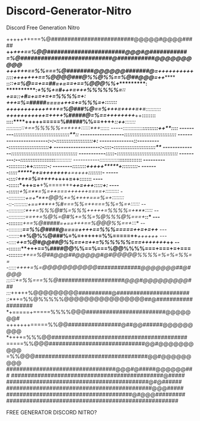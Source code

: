# Discord-Generator-Nitro
Discord Free Generation Nitro

 +++++++===%@#########################@@@@@#@@@@#####
**++*+++==%@@#######################@@@#@###########
=%@###########################@###########@@@@@@@@@@
****++++++==%%===%@########@@@@@@#######@=++++++++++
*::::***+++++++==%@@@@###@%%@%%==%@##@@@=++*********
**::*:****:****+=%@==+==##=+===+==%@@@%%+**********:
**********:*****+%%+****=#+++=+++%%%%%%=**********::
****************+==*:*:*+#=+==+=+=%%%%=+**********:*
*******+*******++=%*=#####====+++=+=%%%=+:*::*:*::*:
++++++*++++*+++++=%@###*%@==%+++=++++=+=**::::::::::
**+++++++++++=++++%#####@=%==++++++++***++**::::::::
::::****+++++=====%#####%%==++++*****:*:*++**:::::::
:::::::::::*:***+==%%%%%==++++****:*::::*:**+*::::::
-----::::::::::::*:****************:::::::::++**::::
---------:::::::::::::::::::*:::*:::*:*::::::*****::
------------------:::::::::::::::::::::::::::::***:*
-----------------------:-:-:::::::::::::::::::::*+*:
--------------::----------:::::::::::::::::::::::*+*
-------------------:-::::-::::::::::::::::::::::::**
--------------::::::::::::::::::::::::::::::::::::::
-----------:::::-:::::::::::::::::::::::::::::::::::
---------:--:::::::::::*:*::::::::*******:::::::::::
-----------::::::::::*:*::***:::*********:*:::::::::
----------::::::::::****++****************::::::::-:
--------::::::*::*****++*****+++*****+****:::::::::-
-------::::*:*****++=+++++++*******+=++++**::::::::-
------:::::******+++=%=++++*+********+++=++**:::::::
-----::::::*+**++=+**+%====+++*****++=+++*:::::*+**:
-----::::*::***+%=****=%=++===+*+++++====+*:::::::::
--:::::::::::**+=+****+@@%+=%++*+**+===%=+**::::::::
-::-:::::::::*+==****++%#===%%=++===%%=%=+**:*::*:::
---:::::::::::*+**+=%%%@#%=%%%+++++=%%%%=+****:*::::
---:::::::::::==++=%@%=@#%+=%%=%@%%%@%===+*****:**:*
----::::::::***+==%@#####=+==+++==%@@@%%==+***::*:**
---:::::::::***==%%@####@====++++==%%%=====++=+=++**
----:::::*::**++%@%%@###%=%=+++++=%%=====++***++++++
----:::::****++=%@#@@##@%%==+=++=%%%%%%===+++++++*++
---:::::::**+++==%####@@%%==%===%@@%%%%===+===+=+===
-::::::::****++==%@##@@@##@@@@@#@#@@@@@%%%%=%=%=%%==
-:::::*++++=%=@@@@@@@@@@@#############@@@@@@@##@#@@@
::::::+=%%===%%@####################@@@#@@@@@@@@@###
:::*++*++%@@@@@@@@@##########@######################
::**+=%%@%%%%%@@@@@@@@@@@@@@@@##@###################
*+=====+=====%%%%@@@########################@@@@@@@#
+++++++=====%%@@################@##@@######@@@@@@@@@
*++++=%%%@@#########################################
=====%%@@@#############################@@#@@@@@@@@@@
=%%@@@##################################@@#@@@@@@@@@
#################################@@@#@#####@@@@@@###
##############################################@#####
###########################################@#@######
############################################@@@#####
######################################@#@@@#########
#################################################### 

FREE GENERATOR DISCORD NITRO?

